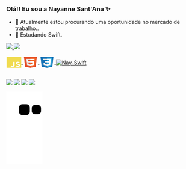 ### Olá!! Eu sou a Nayanne Sant'Ana ✨



- 🔎 Atualmente estou procurando uma oportunidade no mercado de trabalho..
- 🌱 Estudando Swift.

<div>
  <a href= "https://github.com/nayannesvl">
  <img height="180em" src="https://github-readme-stats.vercel.app/api?username=nayannesvl&show_icons=true&theme=dark&include_all_commits=true&count_private=true"/>
  <img height="180em" src="https://github-readme-stats.vercel.app/api/top-langs/?username=nayannesvl&layout=compact&langs_count=16&theme=dark"/>
</div>
  
<div style="display: inline_block"><br>
  
  <img align="center" alt="Rafa-Js" height="30" width="40" src="https://raw.githubusercontent.com/devicons/devicon/master/icons/javascript/javascript-plain.svg">
  <img align="center" alt="Rafa-HTML" height="30" width="40" src="https://raw.githubusercontent.com/devicons/devicon/master/icons/html5/html5-original.svg">
  
  <img align="center" alt="Rafa-CSS" height="30" width="40" src="https://raw.githubusercontent.com/devicons/devicon/master/icons/css3/css3-original.svg">
  <img align="center" alt="Nay-Swift" height="30" width="40" src="https://cdn.jsdelivr.net/gh/devicons/devicon/icons/swift/swift-original.svg">
 
</div>

##
<div>
 
  <a href="https://instagram.com/nayannesantanav" target="_blank"><img src="https://img.shields.io/badge/-Instagram-%23E4405F?style=for-the-badge&logo=instagram&logoColor=white" target="_blank"></a>
 <a href="https://discord.gg/wNEUPNrrU2" target="_blank"><img src="https://img.shields.io/badge/Discord-7289DA?style=for-the-badge&logo=discord&logoColor=white" target="_blank"></a> 
  <a href = "mailto:nayannesantanav@gmail.com"><img src="https://img.shields.io/badge/Gmail-D14836?style=for-the-badge&logo=gmail&logoColor=white" target="_blank"></a>
  <a href="https://www.linkedin.com/in/nayannesvl/" target="_blank"><img src="https://img.shields.io/badge/-LinkedIn-%230077B5?style=for-the-badge&logo=linkedin&logoColor=white" target="_blank"></a>
</div>

  ![Snake animation](https://github.com/nayannesvl/nayannesvl/blob/output/github-contribution-grid-snake.svg)
